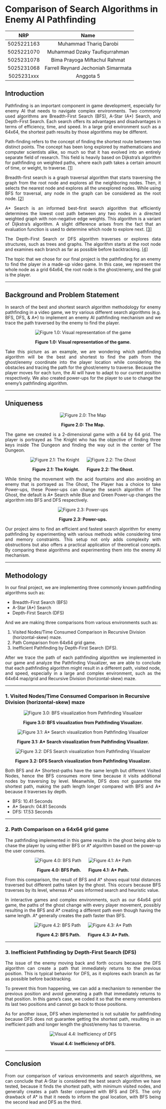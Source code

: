 # Comparison of Search Algorithms in Enemy AI Pathfinding

|    NRP     |      Name      |
| :--------: | :------------: |
| 5025221163 | Muhammad Thariq Darobi |
| 5025221070 | Muhammad Dzaky Taufiqurrahman |
| 5025231078 | Bima Prayoga Miftachul Rahmat |
| 5025231068 | Farrell Reynard Jechoniah Simarmata |
| 5025231xxx | Anggota 5 |

</div>

## Introduction

<p align="justify">
Pathfinding is an important component in game development, especially for enemy AI that needs to navigate complex environments. Two commonly used algorithms are Breadth-First Search (BFS), A-Star (A*) Search, and Depth-First Search. Each search offers its advantages and disadvantages in terms of efficiency, time, and speed. In a large grid environment such as a 64x64, the shortest path results by those algorithms may be different.
</p>

<p align="justify">
Path-finding refers to the concept of finding the shortest route between two distinct points. The concept has been long explored by mathematicians and computer scientists alike, so much so that it has evolved into an entirely separate field of research. This field is heavily based on Dijkstra’s algorithm for pathfinding on weighted paths, where each path takes a certain amount of time, or weight, to traverse. <a href="https://kgsea.org/wp-content/uploads/2020/07/Raymond-Kim-BFS-DFS-%E2%80%93-Path-Finding-Algorithms.pdf">[1]</a>
</p>

<p align="justify">
Breadth-first search is a graph traversal algorithm that starts traversing the graph from the root node and explores all the neighboring nodes. Then, it selects the nearest node and explores all the unexplored nodes. While using BFS for traversal, any node in the graph can be considered as the root node. <a href="https://www.javatpoint.com/breadth-first-search-algorithm">[2]</a>
</p>

<p align="justify">
A* Search is an informed best-first search algorithm that efficiently determines the lowest cost path between any two nodes in a directed weighted graph with non-negative edge weights. This algorithm is a variant of Dijkstra’s algorithm. A slight difference arises from the fact that an evaluation function is used to determine which node to explore next. <a href="https://www.codecademy.com/resources/docs/ai/search-algorithms/a-star-search">[3]</a>
</p>

<p align="justify">
The Depth-First Search or DFS algorithm traverses or explores data structures, such as trees and graphs. The algorithm starts at the root node and examines each branch as far as possible before backtracking. <a href="https://www.javatpoint.com/depth-first-search-algorithm">[4]</a>
</p>

<p align="justify">
The topic that we chose for our final project is the pathfinding for an enemy to find the player in a made-up video game. In this case, we represent the whole node as a grid 64x64, the root node is the ghost/enemy, and the goal is the player.
</p>

---

## Background and Problem Statement

<p align="justify">
In search of the best and shortest search algorithm methodology for enemy pathfinding in a video game, we try various different search algorithms (e.g. BFS, DFS, & A*) to implement an enemy AI pathfinding mechanism and we trace the path traversed by the enemy to find the player.
</p>

<p align="center">
<img src="https://github.com/user-attachments/assets/af0192cd-e3b9-4ecf-a4a7-b1af0e197281" alt="Figure 1.0: Visual representation of the game" />
</p>

<p align="center">
<b>Figure 1.0: Visual representation of the game.</b>
</p>

<p align="justify">
Take this picture as an example, we are wondering which pathfinding algorithm will be the best and shortest to find the path from the ghost/enemy coordinate into the player location while considering the obstacles and tracing the path for the ghost/enemy to traverse. Because the player moves for each turn, the AI will have to adapt to our current position respectively. We also created power-ups for the player to use to change the enemy’s pathfinding algorithm.
</p>

---

## Uniqueness

<p align="center">
  <img src="https://github.com/user-attachments/assets/c50558bd-3da5-4a9c-8247-48c47761da36" alt="Figure 2.0: The Map" />
</p>
<p align="center"><b>Figure 2.0: The Map.</b></p>

<p align="justify">
The game we created is a 2-dimensional game with a 64 by 64 grid. The player is portrayed as The Knight who has the objective of finding three keys inside The Dungeon and finding the way out in the center of The Dungeon.
</p>

<p align="center">
  <img src="x" alt="Figure 2.1: The Knight" /> &nbsp;&nbsp;&nbsp;&nbsp;
  <img src="x" alt="Figure 2.2: The Ghost" />
</p>
<p align="center"><b>Figure 2.1: The Knight.</b> &nbsp;&nbsp;&nbsp;&nbsp; <b>Figure 2.2: The Ghost.</b></p>

<p align="justify">
While timing the movement with the acid fountains and also avoiding an enemy that is portrayed as The Ghost, The Player has a choice to take Power-ups, these Power-ups can change the search algorithm of The Ghost, the default is A* Search while Blue and Green Power-up changes the algorithm into BFS and DFS respectively.
</p>

<p align="center">
  <img src="x" alt="Figure 2.3: Power-ups" />
</p>
<p align="center"><b>Figure 2.3: Power-ups.</b></p>

<p align="justify">
Our project aims to find an efficient and fastest search algorithm for enemy pathfinding by experimenting with various methods while considering time and memory constraints. This setup not only adds complexity with obstructions but also offers a practical application of theoretical concepts. By comparing these algorithms and experimenting them into the enemy AI mechanism.
</p>

---

## Methodology

<p align="justify">
In our final project, we are implementing three commonly known pathfinding algorithms such as: 
</p>

- Breadth-First Search (BFS)
- A-Star (A*) Search
- Depth-First Search (DFS)

<p align="justify">
And we are making three comparisons from various environments such as:
</p>

1. Visited Nodes/Time Consumed Comparison in Recursive Division (horizontal-skew) maze.
2. Path Comparison from 64x64 grid game.
3. Inefficient Pathfinding by Depth-First Search (DFS).

<p align="justify">
After we trace the path of each pathfinding algorithm we implemented in our game and analyze the Pathfinding Visualizer, we are able to conclude that each pathfinding algorithm might result in a different path, visited node, and speed, especially in a large and complex environment, such as the 64x64 map/grid and Recursive Division (horizontal-skew) maze.
</p>

---

### 1. Visited Nodes/Time Consumed Comparison in Recursive Division (horizontal-skew) maze

<p align="center">
  <img src="x" alt="Figure 3.0: BFS visualization from Pathfinding Visualizer" />
</p>
<p align="center"><b>Figure 3.0: BFS visualization from Pathfinding Visualizer.</b></p>

<p align="center">
  <img src="x" alt="Figure 3.1: A* Search visualization from Pathfinding Visualizer" />
</p>
<p align="center"><b>Figure 3.1: A* Search visualization from Pathfinding Visualizer.</b></p>

<p align="center">
  <img src="x" alt="Figure 3.2: DFS Search visualization from Pathfinding Visualizer" />
</p>
<p align="center"><b>Figure 3.2: DFS Search visualization from Pathfinding Visualizer.</b></p>

<p align="justify">
Both BFS and A* Shortest-paths have the same length but different Visited Nodes, hence the BFS consumes more time because it visits additional nodes by traversing by level. Meanwhile, DFS does not guarantee the shortest path, making the path length longer compared with BFS and A* because it traverses by depth.
</p>

- BFS: 10.41 Seconds
- A* Search: 04.81 Seconds
- DFS: 17.53 Seconds

---

### 2. Path Comparison on a 64x64 grid game

<p align="justify">
The pathfinding implemented in this game results in the ghost being able to chase the player by using either BFS or A* algorithm based on the power-up the user consumes.
</p>

<p align="center">
  <img src="x" alt="Figure 4.0: BFS Path" /> &nbsp;&nbsp;&nbsp;&nbsp;
  <img src="x" alt="Figure 4.1: A* Path" />
</p>
<p align="center"><b>Figure 4.0: BFS Path.</b> &nbsp;&nbsp;&nbsp;&nbsp; <b>Figure 4.1: A* Path.</b></p>

<p align="justify">
From this comparison, the result of BFS and A* shows equal total distances traversed but different paths taken by the ghost. This occurs because BFS traverses by its level, whereas A* uses informed search and heuristic value.
</p>

<p align="justify">
In interactive games and complex environments, such as our 64x64 grid game, the paths of the ghost change with every player movement, possibly resulting in the BFS and A* creating a different path even though having the same length. A* generally creates the path faster than BFS.
</p>

<p align="center">
  <img src="x" alt="Figure 4.2: BFS Path" /> &nbsp;&nbsp;&nbsp;&nbsp;
  <img src="x" alt="Figure 4.3: A* Path" />
</p>
<p align="center"><b>Figure 4.2: BFS Path.</b> &nbsp;&nbsp;&nbsp;&nbsp; <b>Figure 4.3: A* Path.</b></p>

---

### 3. Inefficient Pathfinding by Depth-First Search (DFS)

<p align="justify">
The issue of the enemy moving back and forth occurs because the DFS algorithm can create a path that immediately returns to the previous position. This is typical behavior for DFS, as it explores each branch as far as possible before backtracking.
</p>

<p align="justify">
To prevent this from happening, we can add a mechanism to remember the previous position and avoid generating a path that immediately returns to that position. In this game’s case, we coded it so that the enemy remembers its last two positions and cannot go back to those positions.
</p>

<p align="justify">
As for another issue, DFS when implemented is not suitable for pathfinding because DFS does not guarantee getting the shortest path, resulting in an inefficient path and longer length the ghost/enemy has to traverse.
</p>

<p align="center">
  <img src="x" alt="Visual 4.4: Inefficiency of DFS" />
</p>
<p align="center"><b>Visual 4.4: Inefficiency of DFS.</b></p>

---

## Conclusion

<p align="justify">
From our comparison of various environments and search algorithms, we can conclude that A-Star is considered the best search algorithm we have tested, because it finds the shortest path, with minimum visited nodes, and generally creates a path faster compared with BFS and DFS. The only drawback of A* is that it needs to inform the goal location, with BFS being the second lead and DFS as the third.
</p>
